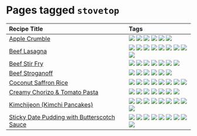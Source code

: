 # Pages tagged `stovetop`

|Recipe Title|Tags
|:---|:---|
|[Apple Crumble](../recipes/applecrumble.md)|[![](https://img.shields.io/badge/tag-baked-517a72)](../tags/baked.md) [![](https://img.shields.io/badge/tag-dessert-208450)](../tags/dessert.md) [![](https://img.shields.io/badge/tag-profile-e4f90)](../tags/profile.md) [![](https://img.shields.io/badge/tag-stovetop-acbc2f)](../tags/stovetop.md) [![](https://img.shields.io/badge/tag-vegan-f47a18)](../tags/vegan.md) [![](https://img.shields.io/badge/tag-vegetarian-5b6ac0)](../tags/vegetarian.md)|
|[Beef Lasagna](../recipes/beeflasagna.md)|[![](https://img.shields.io/badge/tag-baked-517a72)](../tags/baked.md) [![](https://img.shields.io/badge/tag-beef-9fef19)](../tags/beef.md) [![](https://img.shields.io/badge/tag-dairy-1754e4)](../tags/dairy.md) [![](https://img.shields.io/badge/tag-dinner-95446)](../tags/dinner.md) [![](https://img.shields.io/badge/tag-easy-d4602a)](../tags/easy.md) [![](https://img.shields.io/badge/tag-italian-659a8f)](../tags/italian.md) [![](https://img.shields.io/badge/tag-pasta-cb29b)](../tags/pasta.md) [![](https://img.shields.io/badge/tag-profile-e4f90)](../tags/profile.md) [![](https://img.shields.io/badge/tag-stovetop-acbc2f)](../tags/stovetop.md)|
|[Beef Stir Fry](../recipes/beefstirfry.md)|[![](https://img.shields.io/badge/tag-asian-3a20e)](../tags/asian.md) [![](https://img.shields.io/badge/tag-beef-9fef19)](../tags/beef.md) [![](https://img.shields.io/badge/tag-dinner-95446)](../tags/dinner.md) [![](https://img.shields.io/badge/tag-pasta-cb29b)](../tags/pasta.md) [![](https://img.shields.io/badge/tag-profile-e4f90)](../tags/profile.md) [![](https://img.shields.io/badge/tag-stovetop-acbc2f)](../tags/stovetop.md) [![](https://img.shields.io/badge/tag-versatile-e7673c)](../tags/versatile.md)|
|[Beef Stroganoff](../recipes/beefstroganoff.md)|[![](https://img.shields.io/badge/tag-beef-9fef19)](../tags/beef.md) [![](https://img.shields.io/badge/tag-dairy-1754e4)](../tags/dairy.md) [![](https://img.shields.io/badge/tag-dinner-95446)](../tags/dinner.md) [![](https://img.shields.io/badge/tag-profile-e4f90)](../tags/profile.md) [![](https://img.shields.io/badge/tag-russian-4d8aaa)](../tags/russian.md) [![](https://img.shields.io/badge/tag-stovetop-acbc2f)](../tags/stovetop.md)|
|[Coconut Saffron Rice](../recipes/coconutsaffronrice.md)|[![](https://img.shields.io/badge/tag-expensive-ad1215)](../tags/expensive.md) [![](https://img.shields.io/badge/tag-profile-e4f90)](../tags/profile.md) [![](https://img.shields.io/badge/tag-rice-8a534c)](../tags/rice.md) [![](https://img.shields.io/badge/tag-sides-94b8ca)](../tags/sides.md) [![](https://img.shields.io/badge/tag-stovetop-acbc2f)](../tags/stovetop.md) [![](https://img.shields.io/badge/tag-thai-42963a)](../tags/thai.md) [![](https://img.shields.io/badge/tag-vegan-f47a18)](../tags/vegan.md) [![](https://img.shields.io/badge/tag-vegetarian-5b6ac0)](../tags/vegetarian.md)|
|[Creamy Chorizo & Tomato Pasta](../recipes/creamychorizotomatopasta.md)|[![](https://img.shields.io/badge/tag-boiled-6a156e)](../tags/boiled.md) [![](https://img.shields.io/badge/tag-dairy-1754e4)](../tags/dairy.md) [![](https://img.shields.io/badge/tag-dinner-95446)](../tags/dinner.md) [![](https://img.shields.io/badge/tag-italian-659a8f)](../tags/italian.md) [![](https://img.shields.io/badge/tag-pasta-cb29b)](../tags/pasta.md) [![](https://img.shields.io/badge/tag-profile-e4f90)](../tags/profile.md) [![](https://img.shields.io/badge/tag-stovetop-acbc2f)](../tags/stovetop.md)|
|[Kimchijeon (Kimchi Pancakes)](../recipes/kimchipancakes.md)|[![](https://img.shields.io/badge/tag-dinner-95446)](../tags/dinner.md) [![](https://img.shields.io/badge/tag-easy-d4602a)](../tags/easy.md) [![](https://img.shields.io/badge/tag-fried-d5a11)](../tags/fried.md) [![](https://img.shields.io/badge/tag-korean-d82abc)](../tags/korean.md) [![](https://img.shields.io/badge/tag-lunch-708555)](../tags/lunch.md) [![](https://img.shields.io/badge/tag-profile-e4f90)](../tags/profile.md) [![](https://img.shields.io/badge/tag-stovetop-acbc2f)](../tags/stovetop.md) [![](https://img.shields.io/badge/tag-vegan-f47a18)](../tags/vegan.md) [![](https://img.shields.io/badge/tag-vegetarian-5b6ac0)](../tags/vegetarian.md)|
|[Sticky Date Pudding with Butterscotch Sauce](../recipes/stickydatepuddingwithbutterscotchsauce.md)|[![](https://img.shields.io/badge/tag-amazing-062ab)](../tags/amazing.md) [![](https://img.shields.io/badge/tag-baked-517a72)](../tags/baked.md) [![](https://img.shields.io/badge/tag-british-fecb83)](../tags/british.md) [![](https://img.shields.io/badge/tag-coffee-10cdd6)](../tags/coffee.md) [![](https://img.shields.io/badge/tag-dairy-1754e4)](../tags/dairy.md) [![](https://img.shields.io/badge/tag-dessert-208450)](../tags/dessert.md) [![](https://img.shields.io/badge/tag-profile-e4f90)](../tags/profile.md) [![](https://img.shields.io/badge/tag-stovetop-acbc2f)](../tags/stovetop.md) [![](https://img.shields.io/badge/tag-vegetarian-5b6ac0)](../tags/vegetarian.md)|